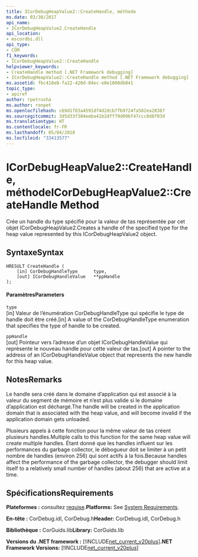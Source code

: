 ```yaml
---
title: ICorDebugHeapValue2::CreateHandle, méthode
ms.date: 03/30/2017
api_name:
- ICorDebugHeapValue2.CreateHandle
api_location:
- mscordbi.dll
api_type:
- COM
f1_keywords:
- ICorDebugHeapValue2::CreateHandle
helpviewer_keywords:
- CreateHandle method [.NET Framework debugging]
- ICorDebugHeapValue2::CreateHandle method [.NET Framework debugging]
ms.assetid: fbc418e8-fa22-420d-84ec-e0e1800db041
topic_type:
- apiref
author: rpetrusha
ms.author: ronpet
ms.openlocfilehash: c69d1f83a4591df4d2dcb7fb9724fa582ea28387
ms.sourcegitcommit: 3d5d33f384eeba41b2dff79d096f47ccc8d8f03d
ms.translationtype: HT
ms.contentlocale: fr-FR
ms.lasthandoff: 05/04/2018
ms.locfileid: "33413577"
---
```

# <a name="icordebugheapvalue2createhandle-method"></a><span data-ttu-id="63898-102">ICorDebugHeapValue2::CreateHandle, méthode</span><span class="sxs-lookup"><span data-stu-id="63898-102">ICorDebugHeapValue2::CreateHandle Method</span></span>
<span data-ttu-id="63898-103">Crée un handle du type spécifié pour la valeur de tas représentée par cet objet ICorDebugHeapValue2.</span><span class="sxs-lookup"><span data-stu-id="63898-103">Creates a handle of the specified type for the heap value represented by this ICorDebugHeapValue2 object.</span></span>  
  
## <a name="syntax"></a><span data-ttu-id="63898-104">Syntaxe</span><span class="sxs-lookup"><span data-stu-id="63898-104">Syntax</span></span>  
  
```  
HRESULT CreateHandle (  
    [in] CorDebugHandleType      type,   
    [out] ICorDebugHandleValue   **ppHandle  
);  
```  
  
#### <a name="parameters"></a><span data-ttu-id="63898-105">Paramètres</span><span class="sxs-lookup"><span data-stu-id="63898-105">Parameters</span></span>  
 `type`  
 <span data-ttu-id="63898-106">[in] Valeur de l’énumération CorDebugHandleType qui spécifie le type de handle doit être créé.</span><span class="sxs-lookup"><span data-stu-id="63898-106">[in] A value of the CorDebugHandleType enumeration that specifies the type of handle to be created.</span></span>  
  
 `ppHandle`  
 <span data-ttu-id="63898-107">[out] Pointeur vers l’adresse d’un objet ICorDebugHandleValue qui représente le nouveau handle pour cette valeur de tas.</span><span class="sxs-lookup"><span data-stu-id="63898-107">[out] A pointer to the address of an ICorDebugHandleValue object that represents the new handle for this heap value.</span></span>  
  
## <a name="remarks"></a><span data-ttu-id="63898-108">Notes</span><span class="sxs-lookup"><span data-stu-id="63898-108">Remarks</span></span>  
 <span data-ttu-id="63898-109">Le handle sera créé dans le domaine d’application qui est associé à la valeur du segment de mémoire et n’est plus valide si le domaine d’application est déchargé.</span><span class="sxs-lookup"><span data-stu-id="63898-109">The handle will be created in the application domain that is associated with the heap value, and will become invalid if the application domain gets unloaded.</span></span>  
  
 <span data-ttu-id="63898-110">Plusieurs appels à cette fonction pour la même valeur de tas créent plusieurs handles.</span><span class="sxs-lookup"><span data-stu-id="63898-110">Multiple calls to this function for the same heap value will create multiple handles.</span></span> <span data-ttu-id="63898-111">Étant donné que les handles influent sur les performances du garbage collector, le débogueur doit se limiter à un petit nombre de handles (environ 256) qui sont actifs à la fois.</span><span class="sxs-lookup"><span data-stu-id="63898-111">Because handles affect the performance of the garbage collector, the debugger should limit itself to a relatively small number of handles (about 256) that are active at a time.</span></span>  
  
## <a name="requirements"></a><span data-ttu-id="63898-112">Spécifications</span><span class="sxs-lookup"><span data-stu-id="63898-112">Requirements</span></span>  
 <span data-ttu-id="63898-113">**Plateformes :** consultez [requise](../../../../docs/framework/get-started/system-requirements.md).</span><span class="sxs-lookup"><span data-stu-id="63898-113">**Platforms:** See [System Requirements](../../../../docs/framework/get-started/system-requirements.md).</span></span>  
  
 <span data-ttu-id="63898-114">**En-tête :** CorDebug.idl, CorDebug.h</span><span class="sxs-lookup"><span data-stu-id="63898-114">**Header:** CorDebug.idl, CorDebug.h</span></span>  
  
 <span data-ttu-id="63898-115">**Bibliothèque :** CorGuids.lib</span><span class="sxs-lookup"><span data-stu-id="63898-115">**Library:** CorGuids.lib</span></span>  
  
 <span data-ttu-id="63898-116">**Versions du .NET framework :** [!INCLUDE[net_current_v20plus](../../../../includes/net-current-v20plus-md.md)]</span><span class="sxs-lookup"><span data-stu-id="63898-116">**.NET Framework Versions:** [!INCLUDE[net_current_v20plus](../../../../includes/net-current-v20plus-md.md)]</span></span>
